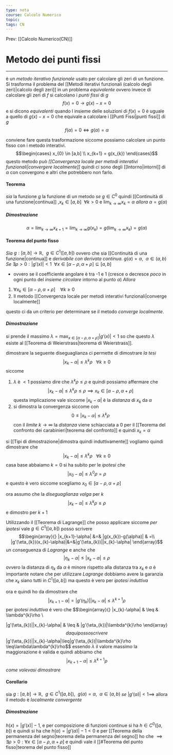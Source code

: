 ```yaml
---
type: nota
course: Calcolo Numerico
topic: 
tags: CN
---
```


Prev: [[Calcolo Numerico(CN)]]

# Metodo dei punti fissi
---
è un _metodo iterativo funzionale_ usato per calcolare gli zeri di un funzione. 
Si trasforma il problema del [[Metodi iterativi funzionali (calcolo degli zeri)|calcolo degli zeri]] in un problema _equivalente_ ovvero invece di calcolare gli zeri di  $f$ si calcolano i _punti fissi_ di  $g$
$$f(x)=0 \rightarrow  g(x)-x=0$$
e si dicono _equivalenti_ quando l insieme delle soluzioni di $f(x)=0$ è uguale a quello di $g(x)-x=0$ che equivale a calcolare i [[Punti Fissi|punti fissi]] di $g$
$$f(\alpha)=0 \iff g(\alpha)=\alpha$$

conviene fare questa trasformazione siccome possiamo calcolare un punto fisso con i metodo interativi.
$$\begin{cases}
x_{0} \in [a,b] \\
x_{k+1} = g(x_{k})
\end{cases}$$
questo metodo può  _[[Convergenza locale per metodi interativi funzionali|convergere localmente]]_ quindi ci sono degli [[Intorno|intorni]] di $\alpha$ con convergono e altri che potrebbero non farlo. 

#### Teorema
_sia_ la funzione $g$ la funzione di un metodo
_se_ $g\in C^{0}$ quindi [[Continuità di una funzione|continua]] ,$x_{k} \in [a,b]\ \ \forall k>0$ e $\lim_{ k \to \infty }x_{k} = \alpha$
_allora_ $\alpha = g(\alpha)$
##### Dimostrazione
$$\alpha =\lim_{ k \to \infty }x_{k+1} = \lim_{ k \to \infty }g(x_{k}) = g(\lim_{ k \to \infty }x_{k}) = g(\alpha) $$

#### Teorema del punto fisso
_Sia_ $g:[a,b]\rightarrow \mathbb{R}, \ \ g \in C^{1}([a,b])$ ovvero che sia [[Continuità di una funzione|continua]] e _derivabile con derivata continua_.  $g(\alpha) = \alpha , \ \ \alpha \in (a,b)$
_Se_ $\exists \rho>0:|g'(x)|<1 \ \ \forall x \in [\alpha-\rho,\alpha +\rho] \subseteq [a,b]$ 
- ovvero se il coefficiente angolare è tra -1 e 1 (cresce o decresce _poco_ in ogni punto del _insieme circolare_ intorno al punto $\alpha$)
_Allora_ 
1. $\forall x_{k} \in [\alpha-\rho,\alpha +\rho] \ \ \ \ \forall k \geq 0$ 
2. Il metodo [[Convergenza locale per metodi interativi funzionali|converge localmente]] 

questo ci da un criterio per determinare se il metodo _converge localmente_.

##### Dimostrazione
si prende il massimo $\lambda = \max_{x\in [\alpha -\rho,\alpha +\rho] }|g'(x)|<1$ so che questo $\lambda$ esiste al [[Teorema di Weierstrass|teorema di Weierstrass]].

dimostrare la seguente diseguaglianza ci permette di dimostrare _la tesi_
$$|x_{k}-\alpha| \leq \lambda^{k}\rho \ \ \ \forall k \geq 0$$
siccome
1.  $\lambda$ è $<1$ possiamo dire che $\lambda^{k}\rho\leq\rho$ e quindi possiamo affermare che $$|x_{k}-\alpha| \leq \lambda^{k}\rho\leq\rho \implies x_{k}\in [\alpha-\rho,\alpha +\rho]$$questa implicazione vale siccome $|x_{k}-\alpha|$ è la _distanza_ di $x_{k}$ da $\alpha$ 
2.  si dimostra la convergenza siccome con $$ 0 \leq |x_{k}-\alpha|\leq \lambda^{k}\rho$$con il _limite_ $k\to \infty$ la _distanza_ viene schiacciata a $0$ per il [[Teorema del confronto dei carabinieri|teorema del confronto]] e quindi $x_k = \alpha$


si [[Tipi di dimostrazione|dimostra quindi induttivamente]]
vogliamo quindi dimostrare che  
$$|x_{k}-\alpha| \leq \lambda^{k}\rho \ \ \ \forall k \geq 0$$
casa base abbaiamo
$k=0$ si ha subito per le _ipotesi_ che $$|x_{0}-\alpha| \leq \lambda^0\rho = \rho$$e questo è vero siccome scegliamo $x_{0}\in [\alpha-\rho,\alpha +\rho]$ 

ora assumo che la _diseguaglianza valga_ per $k$ 
$$|x_{k}-\alpha| \leq \lambda^k\rho \leq \rho$$
e dimostro  per $k+1$ 

Utilizzando il [[Teorema di Lagrange]] che posso applicare   siccome _per ipotesi_ vale $g \in C^1([a,b])$  posso scrivere
$$\begin{array}{}
|x_{k+1}-\alpha| &=& |g(x_{k})-g(\alpha)| & =\\ |g'(\eta_{k})(x_{k}-\alpha)|&=&|g'(\eta_{k})||x_{k}-\alpha|
\end{array}$$
un conseguenza di _Lagrange_ e anche che $$|\eta_{k}-\alpha| \leq |x_{k}-\alpha| \leq \rho$$ovvero la distanza di $\eta_{k}$ da $\alpha$ è minore rispetto alla distanza tra $x_k$ e $\alpha$ è importante notare che per utilizzare _Lagrange_ dobbiamo avere la garanzia che $x_k$ siano tutti in $C^{1} ([a,b])$ ma questo è vero per _ipotesi induttiva_

ora e quindi ho da dimostrare che $$|x_{k+1}-\alpha| =|g'(\eta_{k})||x_{k}-\alpha| \leq \lambda^{k+1}\rho$$
per _ipotesi induttiva_ é vero che
$$\begin{array}{}
|x_{k}-\alpha|  & \leq & \lambda^{k}\rho \\

|g'(\eta_{k})||x_{k}-\alpha|  & \leq &  |g'(\eta_{k})|\lambda^{k}\rho
\end{array}
$$
da qui posso scrivere $$|g'(\eta_{k})||x_{k}-\alpha|\leq|g'(\eta_{k})|\lambda^{k}\rho \leq\lambda\lambda^{k}\rho$$ essendo $\lambda$ il valore massimo la maggiorazione è valida e quindi abbiamo che $$|x_{k+1}-\alpha| \leq \lambda ^{k+1}\rho$$ _come volevasi dimostrare_

#### Corollario
sia $g:[a,b]\rightarrow \mathbb{R}, \ \ g \in C^{1}([a,b]) , \ \ g(\alpha) = \alpha , \ \ \alpha \in (a,b)$
_se_  $|g'(\alpha)| <1 \implies$  allora il metodo è _localmente convergente_
##### Dimostrazione
$h(x)= |g'(x)|-1$, e per composizione di funzioni continue si ha $h \in C^{0}([a,b])$
e quindi si ha che $h(\alpha)=|g'(\alpha)|-1<0$ e per [[Teorema della permanenza del segno|teorema della permanenza del segno]] ho che $\implies \exists\rho>0:\forall x \in [\alpha-\rho,\alpha +\rho]$ e quindi vale il [[#Teorema del punto fisso|teorema del punto fisso]]